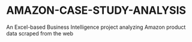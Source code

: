 # AMAZON-CASE-STUDY-ANALYSIS
An Excel-based Business Intelligence project analyzing Amazon product data scraped from the web
